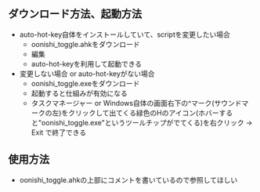## ダウンロード方法、起動方法

- auto-hot-key自体をインストールしていて、scriptを変更したい場合
  - oonishi_toggle.ahkをダウンロード
  - 編集
  - auto-hot-keyを利用して起動できる
- 変更しない場合 or auto-hot-keyがない場合
  - oonishi_toggle.exeをダウンロード
  - 起動すると仕組みが有効になる
  - タスクマネージャー or Windows自体の画面右下の^マーク(サウンドマークの左)をクリックして出てくる緑色のHのアイコン(ホバーすると"oonishi_toggle.exe"というツールチップがでてくる)を右クリック -> Exit で終了できる

## 使用方法

- oonishi_toggle.ahkの上部にコメントを書いているので参照してほしい
